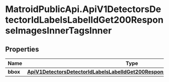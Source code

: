 # MatroidPublicApi.ApiV1DetectorsDetectorIdLabelsLabelIdGet200ResponseImagesInnerTagsInner

## Properties

Name | Type | Description | Notes
------------ | ------------- | ------------- | -------------
**bbox** | [**ApiV1DetectorsDetectorIdLabelsLabelIdGet200ResponseImagesInnerTagsInnerBbox**](ApiV1DetectorsDetectorIdLabelsLabelIdGet200ResponseImagesInnerTagsInnerBbox.md) |  | [optional] 


